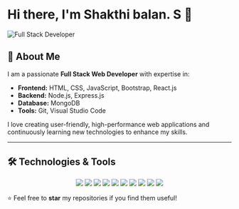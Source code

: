 # Hi there, I'm Shakthi balan. S 👋

![Full Stack Developer](https://img.shields.io/badge/Full--Stack-Developer-blue?style=for-the-badge&logo=appveyor)

## 🚀 About Me
I am a passionate **Full Stack Web Developer** with expertise in:

- **Frontend:** HTML, CSS, JavaScript, Bootstrap, React.js
- **Backend:** Node.js, Express.js
- **Database:** MongoDB
- **Tools:** Git, Visual Studio Code

I love creating user-friendly, high-performance web applications and continuously learning new technologies to enhance my skills.

---

## 🛠️ Technologies & Tools

<div align="center">
    <img src="https://img.shields.io/badge/HTML5-orange?style=for-the-badge&logo=html5&logoColor=white"/>
    <img src="https://img.shields.io/badge/CSS3-blue?style=for-the-badge&logo=css3&logoColor=white"/>
    <img src="https://img.shields.io/badge/JavaScript-yellow?style=for-the-badge&logo=javascript&logoColor=black"/>
    <img src="https://img.shields.io/badge/Bootstrap-purple?style=for-the-badge&logo=bootstrap&logoColor=white"/>
    <img src="https://img.shields.io/badge/React-blue?style=for-the-badge&logo=react&logoColor=white"/>
    <img src="https://img.shields.io/badge/Node.js-green?style=for-the-badge&logo=node.js&logoColor=white"/>
    <img src="https://img.shields.io/badge/Express.js-gray?style=for-the-badge&logo=express&logoColor=white"/>
    <img src="https://img.shields.io/badge/MongoDB-darkgreen?style=for-the-badge&logo=mongodb&logoColor=white"/>
    <img src="https://img.shields.io/badge/Git-black?style=for-the-badge&logo=git&logoColor=white"/>
    <img src="https://img.shields.io/badge/VS%20Code-blue?style=for-the-badge&logo=visual-studio-code&logoColor=white"/>
</div>


⭐️ Feel free to **star** my repositories if you find them useful!
